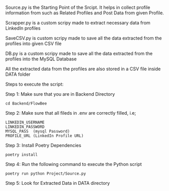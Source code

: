Source.py is the Starting Point of the Srcipt. It helps in collect profile information from such as Related Profiles and Post Data from given Profile.

Scrapper.py is a custom scripy made to extract necessary data from LinkedIn profiles

SaveCSV.py is custom scripy made to save all the data extracted from the profiles into given CSV file

DB.py is a custom scripy made to save all the data extracted from the profiles into the MySQL Database

All the extracted data from the profiles are also stored in a CSV file inside DATA folder

Steps to execute the script:

Step 1:
    Make sure that you are in Backend Directory

    cd Backend/FlowBee

Step 2:
    Make sure that all fileds in .env are correctly filled, i.e;
    
    LINKEDIN_USERNAME
    LINKEDIN_PASSWORD    
    MYSQL_PASS  (mysql Password)
    PROFILE_URL (LinkedIn Profile URL)

Step 3:
    Install Poetry Dependencies

    poetry install

Step 4:
    Run the following command to execute the Python script

    poetry run python Project/Source.py

Step 5:
    Look for Extracted Data in DATA directory
    
